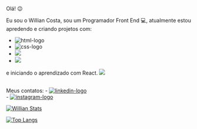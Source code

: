 Olá! :wink:

Eu sou o Willian Costa, sou um Programador Front End :computer:, atualmente estou apredendo e criando projetos com:
<br>
 - <img src="https://img.shields.io/badge/HTML5-E34F26?style=for-the-badge&logo=html5&logoColor=white" alt="html-logo"/>
- <img src="https://img.shields.io/badge/CSS3-1572B6?style=for-the-badge&logo=css3&logoColor=white" alt="css-logo"/>
- <img src="https://img.shields.io/badge/Node.js-43853D?style=for-the-badge&logo=node.js&logoColor=white">
- <img src="https://img.shields.io/badge/JavaScript-F7DF1E?style=for-the-badge&logo=javascript&logoColor=black">

e iniciando o aprendizado com React. <img src="https://img.shields.io/badge/React-20232A?style=for-the-badge&logo=react&logoColor=61DAFB" class="react">


<br>
 Meus contatos:
 - <a href="https://www.linkedin.com/in/willian-costa-44a5701b5/"><img src="https://img.shields.io/badge/LinkedIn-0077B5?style=for-the-badge&logo=linkedin&logoColor=white" alt="linkedin-logo"> <a/>
<br>
 - <a href="https://www.instagram.com/williann_sc/"> <img src="https://img.shields.io/badge/Instagram-E4405F?style=for-the-badge&logo=instagram&logoColor=white" alt="instagram-logo"> <a/>
<br>

[![Willian Stats](https://github-readme-stats.vercel.app/api?username=Williancosta98)](https://github.com/anuraghazra/github-readme-stats)

[![Top Langs](https://github-readme-stats.vercel.app/api/top-langs/?username=Williancosta98)](https://github.com/anuraghazra/github-readme-stats)
